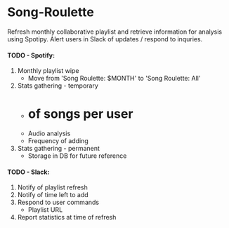 # Song-Roulette
Refresh monthly collaborative playlist and retrieve information for analysis using Spotipy. Alert users in Slack of updates / respond to inquries.

#### TODO - Spotify:
1. Monthly playlist wipe
	- Move from 'Song Roulette: $MONTH' to 'Song Roulette: All'
2. Stats gathering - temporary
	- # of songs per user
	- Audio analysis
	- Frequency of adding
3. Stats gathering - permanent
	- Storage in DB for future reference

#### TODO - Slack:
1. Notify of playlist refresh
2. Notify of time left to add
3. Respond to user commands
	- Playlist URL
4. Report statistics at time of refresh

	
